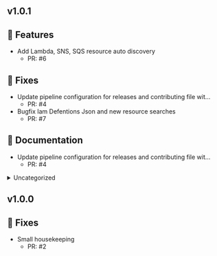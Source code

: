 
 
 

## v1.0.1
## 🚀 Features

- Add Lambda, SNS, SQS resource auto discovery
   - PR: #6

## 🐛 Fixes

- Update pipeline configuration for releases and contributing file wit…
   - PR: #4
- Bugfix Iam Defentions Json and new resource searches
   - PR: #7

## 📖 Documentation

- Update pipeline configuration for releases and contributing file wit…
   - PR: #4



<details>
<summary>Uncategorized</summary>

- Add typo fixes and text formatting to the README
   - PR: #5
- Control `TimeInputId` format
   - PR: #8

</details>


 
 

## v1.0.0
## 🐛 Fixes

- Small housekeeping
   - PR: #2




